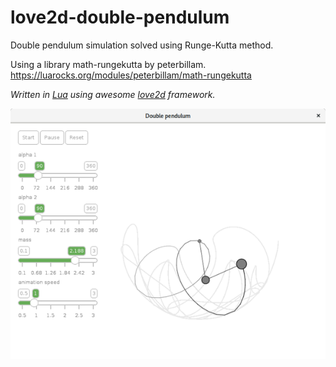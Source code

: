 # love2d-double-pendulum
Double pendulum simulation solved using Runge-Kutta method.

Using a library math-rungekutta by peterbillam.
https://luarocks.org/modules/peterbillam/math-rungekutta

*Written in [Lua](https://www.lua.org/) using awesome [love2d](https://love2d.org/) framework.*



![Pendulum in action](screen.png)
